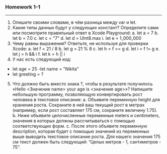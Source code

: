 ### Homework 1-1

---

1. Опишите своими словами, в чём разница между var и let.
2. Какие типы данных будут у следующих констант? Определите сами или посмотрите правильный ответ в Xcode Playground:
  a. let a = 7
  b. let b = 7.0
  c. let c = "7"
  d. let d = UInt8.max
  i. let e = 1_000_000
3. Чему равны выражения? Ответьте, не используя для проверки Xcode:
  a. let f = 21 / 8
  b. let g = 21 % 8
  c. let h = f == g
  d. let i = f != g
  e. let j = h && i
  f. let k = h || i
4. У нас есть следующий код:

- let age = 25
 -let name = "Nikita"
 - let greeting = ?
5. Что должно быть вместо знака ?, чтобы в результате получилось «Hello <Значение name> your age is <значение age>»?
Напишите небольшую программу, позволяющую конвертировать рост человека в текстовое описание:
  a. Объявите переменную height для хранения роста. Сохраните в ней ваш текущий рост в метрах (например, если рост составляет 175 см, сохраните величину 1.75).
  b. Ниже объявите целочисленные переменные meters и centimeters, значения в которых должны рассчитываться с помощью соответствующих форм.
  c. После этого объявите переменную description, которая будет с помощью значений из переменных выше выводить текстовое описание роста. Для нашего значения 175 см текст должен быть следующий: “Целых метров - 1, сантиметров - 75”.
